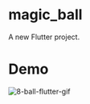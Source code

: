 # magic_ball

A new Flutter project.

# Demo

![8-ball-flutter-gif](https://user-images.githubusercontent.com/99090844/217733032-80f15700-fde5-41a5-b9d2-a24321b3bd29.gif)
